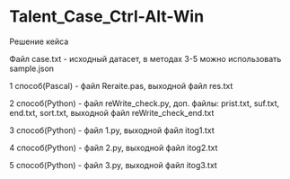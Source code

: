 # Talent_Case_Ctrl-Alt-Win
Решение кейса

Файл case.txt - исходный датасет, в методах 3-5 можно использовать sample.json

1 способ(Pascal) - файл Reraite.pas, выходной файл res.txt

2 способ(Python) - файл reWrite_check.py, доп. файлы: prist.txt, suf.txt, end.txt, sort.txt, выходной файл reWrite_check_end.txt

3 способ(Python) - файл 1.py, выходной файл itog1.txt

4 способ(Python) - файл 2.py, выходной файл itog2.txt

5 способ(Python) - файл 3.py, выходной файл itog3.txt
